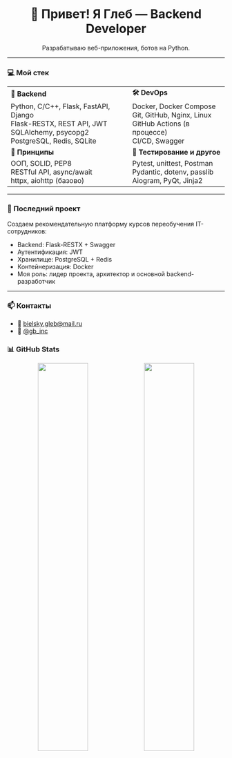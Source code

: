 <h1 align="center">👋 Привет! Я Глеб — Backend Developer</h1>

<p align="center">
  Разрабатываю веб-приложения, ботов на Python.<br>
</p>

---

### 💻 Мой стек

<table>
  <tr>
    <td><b>🐍 Backend</b></td>
    <td><b>🛠️ DevOps</b></td>
  </tr>
  <tr>
    <td>
      Python, C/C++, Flask, FastAPI, Django<br>
      Flask-RESTX, REST API, JWT<br>
      SQLAlchemy, psycopg2<br>
      PostgreSQL, Redis, SQLite
    </td>
    <td>
      Docker, Docker Compose<br>
      Git, GitHub, Nginx, Linux<br>
      GitHub Actions (в процессе)<br>
      CI/CD, Swagger
    </td>
  </tr>
  <tr>
    <td><b>🧠 Принципы</b></td>
    <td><b>🧪 Тестирование и другое</b></td>
  </tr>
  <tr>
    <td>
      ООП, SOLID, PEP8<br>
      RESTful API, async/await<br>
      httpx, aiohttp (базово)
    </td>
    <td>
      Pytest, unittest, Postman<br>
      Pydantic, dotenv, passlib<br>
      Aiogram, PyQt, Jinja2
    </td>
  </tr>
</table>

---

### 🌟 Последний проект

Создаем рекомендательную платформу курсов переобучения IT-сотрудников:
- Backend: Flask-RESTX + Swagger
- Аутентификация: JWT
- Хранилище: PostgreSQL + Redis
- Контейнеризация: Docker
- Моя роль: лидер проекта, архитектор и основной backend-разработчик

---

### 📫 Контакты

- 📧 bielsky.gleb@mail.ru  
- 📨 [@gb_inc](https://t.me/gb_inc)

### 📊 GitHub Stats

<p align="center">
  <img src="https://github-readme-stats.vercel.app/api?username=gbbelskij&show_icons=true&theme=default" width="48%">
  <img src="https://github-readme-stats.vercel.app/api/top-langs/?username=gbbelskij&layout=compact" width="48%">
</p>

